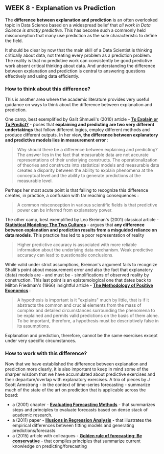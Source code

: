 ## WEEK 8 - Explanation vs Prediction

The __difference between explanation and prediction__ is an often overlooked topic in Data Science based on a widespread belief that _all  work in Data Science is strictly predictive_. This has become such a commonly held misconception that many use prediction as the sole characteristic to define the field.

It should be clear by now that the main skill of a Data Scientist is thinking critically about data, not treating every problem as a prediction problem. The reality is that no predictive work can consistently be good predictive work absent critical thinking about data. And understanding the difference between explanation and prediction is central to answering questions effectively and using data efficiently.

### How to think about this difference?

This is another area where the academic literature provides very useful guidance on ways to think about the difference between explanation and prediction.

One camp, best exemplified by Galit Shmueli's (2010) article - [__To Explain or To Predict?__](http://projecteuclid.org/download/pdfview_1/euclid.ss/1294167961) - poses that __explaining and predicting are two very different undertakings__ that follow different logics, employ different methods and produce different outputs. In her view, __the difference between explanatory and predictive models lies in measurement error__ :  

> Why should there be a difference between explaining and predicting? The answer lies in the fact that measurable data are not accurate representations of their underlying constructs. The operationalization of theories and constructs into statistical models and measurable data creates a disparity between the ability to explain phenomena at the conceptual level and the ability to generate predictions at the measurable level.

Perhaps her most acute point is that failing to recognize this difference creates, in practice, a confusion with far reaching consequences :

> A common misconception in various scientific fields is that predictive power can be inferred from explanatory power.  

The other camp, best exemplified by Leo Breiman's (2001) classical article - [__Statistical Modeling: The Two Cultures__](https://projecteuclid.org/download/pdf_1/euclid.ss/1009213726) - argues that __any difference between explanation and prediction results from a misguided reliance on data models__. This practice has led to a poor representation of reality

> Higher predictive accuracy is associated with more reliable information about the underlying data mechanism. Weak predictive accuracy can lead to questionable conclusions.

While valid under strict assumptions, Breiman's argument fails to recognize Shalit's point about measurement error and also the fact that explanatory (data) models are - and must be - simplifications of observed reality by construction. This last point is an epistemological one that dates back to Milton Friedman's (1966) insightful article - [__The Methodology of Positive Economics__](http://kimoon.co.kr/gmi/reading/friedman-1966.pdf) :

> A hypothesis is important is it "explains" much by little, that is if it abstracts the common and crucial elements from the mass of complex and detailed circumstances surrounding the phenomena to be explained and permits valid predictions on the basis of them alone. To be important, therefore, a hypothesis must be descriptively false in its assumptions.  

Explanation and prediction, therefore, cannot be the same exercises except under very specific circumstances.

### How to work with this difference?

Now that we have established the difference between explanation and prediction more clearly, it is also important to keep in mind some of the sharper wisdom that we have accumulated about predictive exercises and their departure/overlap with explanatory exercises. A trio of pieces by J Scott Armstrong - in the context of time-series forecasting - summarize much of the state of the art on prediction that is applicable across the board:

*  a (2001) chapter - [__Evaluating Forecasting Methods__](https://repository.upenn.edu/marketing_papers/146/?utm_source=repository.upenn.edu%2Fmarketing_papers%2F146&utm_medium=PDF&utm_campaign=PDFCoverPages) - that summarizes steps and principles to evaluate forecasts based on dense stack of academic research.
* a (2011) paper - [__Illusions in Regression Analysis__](https://repository.upenn.edu/cgi/viewcontent.cgi?article=1190&context=marketing_papers) - that illustrates the empirical differences between fitting models and generating predictions/forecasts
* a (2015) article with colleagues - [__Golden rule of forecasting: Be conservative__](https://www.sciencedirect.com/science/article/pii/S0148296315001459) - that compiles principles that summarize current knowledge on predicting/forecasting

